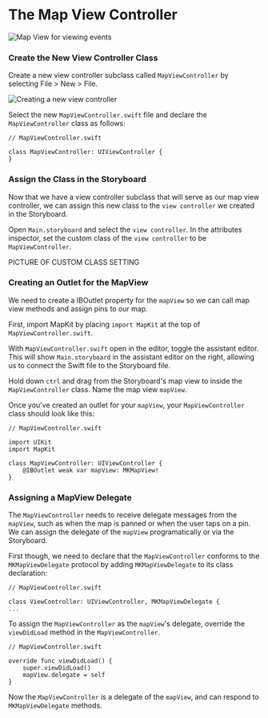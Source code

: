 # The Map View Controller

![Map View for viewing events](images/ios_app_skeleton_1.png)

### Create the New View Controller Class

Create a new view controller subclass called `MapViewController` by selecting File > New > File.

![Creating a new view controller](images/ios_app_skeleton_3.png)

Select the new `MapViewController.swift` file and declare the `MapViewController` class as follows:

	// MapViewController.swift
	
	class MapViewController: UIViewController {
	}

### Assign the Class in the Storyboard

Now that we have a view controller subclass that will serve as our map view controller,
we can assign this new class to the `view controller` we created in the Storyboard.

Open `Main.storyboard` and select the `view controller`.
In the attributes inspector, set the custom class of the `view controller` to be `MapViewController`.

PICTURE OF CUSTOM CLASS SETTING

### Creating an Outlet for the MapView

We need to create a IBOutlet property for the `mapView` so we can call map view methods and assign pins to our map. 

First, import MapKit by placing `import MapKit` at the top of `MapViewController.swift`.

With `MapViewController.swift` open in the editor, toggle the assistant editor. This will show `Main.storyboard` in the assistant editor on the right, allowing us to connect the Swift file to the Storyboard file.

Hold down `ctrl` and drag from the Storyboard's map view to inside the `MapViewController` class. Name the map view `mapView`.

Once you've created an outlet for your `mapView`, your `MapViewController` class should look like this:

	// MapViewController.swift
	
	import UIKit
	import MapKit
	
	class MapViewController: UIViewController {
		@IBOutlet weak var mapView: MKMapView!
	}

### Assigning a MapView Delegate

The `MapViewController` needs to receive delegate messages from the `mapView`, such as when the map is panned or when the user taps on a pin. We can assign the delegate of the `mapView` programatically or via the Storyboard.

First though, we need to declare that the `MapViewController` conforms to the `MKMapViewDelegate` protocol by adding `MKMapViewDelegate` to its class declaration:

	// MapViewController.swift
	
	class ViewController: UIViewController, MKMapViewDelegate {
	...

To assign the `MapViewController` as the `mapView`'s delegate, override the `viewDidLoad` method in the `MapViewController`.

	// MapViewController.swift
	
    override func viewDidLoad() {
        super.viewDidLoad()
        mapView.delegate = self
    }
    
Now the `MapViewController` is a delegate of the `mapView`, and can respond to `MKMapViewDelegate` methods.
